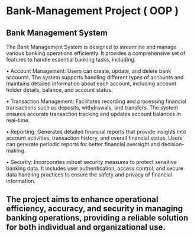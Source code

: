 # Bank-Management Project ( OOP )


## Bank Management System

The Bank Management System is designed to streamline and manage various banking operations efficiently. It provides a comprehensive set of features to handle essential banking tasks, including:

• Account Management: Users can create, update, and delete bank accounts. The system supports handling different types of accounts and maintains detailed information about each account, including account holder details, balance, and account status.

• Transaction Management: Facilitates recording and processing financial transactions such as deposits, withdrawals, and transfers. The system ensures accurate transaction tracking and updates account balances in real-time.

• Reporting: Generates detailed financial reports that provide insights into account activities, transaction history, and overall financial status. Users can generate periodic reports for better financial oversight and decision-making.

• Security: Incorporates robust security measures to protect sensitive banking data. It includes user authentication, access control, and secure data handling practices to ensure the safety and privacy of financial information.

## The project aims to enhance operational efficiency, accuracy, and security in managing banking operations, providing a reliable solution for both individual and organizational use.
